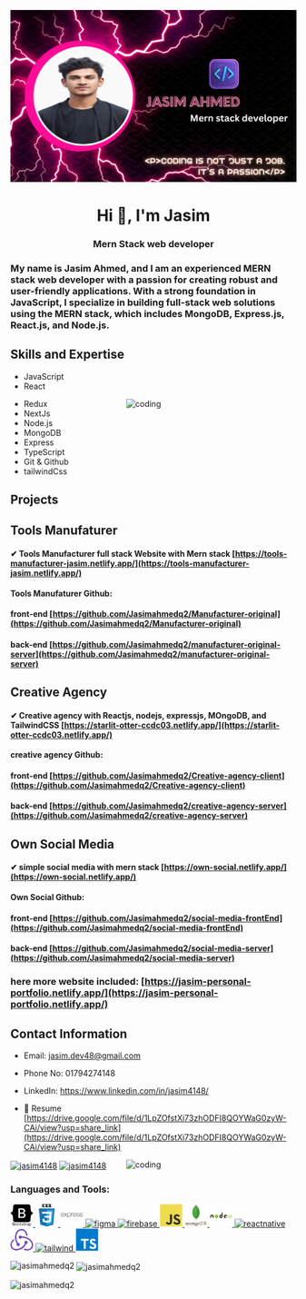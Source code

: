 ![Cover Image](https://github.com/Jasimahmedq2/jasimahmedq2/blob/main/Coding%20is%20not%20just%20a%20job,%20it's%20a%20passion.png?raw=true)

<h1 align="center">Hi 👋, I'm Jasim</h1>
<h3 align="center">Mern Stack web developer</h3>

### My name is Jasim Ahmed, and I am an experienced MERN stack web developer with a passion for creating robust and user-friendly applications. With a strong foundation in JavaScript, I specialize in building full-stack web solutions using the MERN stack, which includes MongoDB, Express.js, React.js, and Node.js.


## Skills and Expertise
- JavaScript
- React

<img align="right" width="300" src="https://dev-to-uploads.s3.amazonaws.com/i/yfn5x0sklji6legt1egf.gif" alt="coding"/>

- Redux
- NextJs
- Node.js
- MongoDB
- Express
- TypeScript
- Git & Github
- tailwindCss

## Projects
## Tools Manufaturer
#### ✔ Tools Manufacturer full stack Website with Mern stack [https://tools-manufacturer-jasim.netlify.app/](https://tools-manufacturer-jasim.netlify.app/)
**Tools Manufaturer Github:**
#### front-end [https://github.com/Jasimahmedq2/Manufacturer-original](https://github.com/Jasimahmedq2/Manufacturer-original)
#### back-end [https://github.com/Jasimahmedq2/manufacturer-original-server](https://github.com/Jasimahmedq2/manufacturer-original-server)

## Creative Agency
#### ✔ Creative agency with Reactjs, nodejs, expressjs, MOngoDB, and TailwindCSS [https://starlit-otter-ccdc03.netlify.app/](https://starlit-otter-ccdc03.netlify.app/)
**creative agency Github:**
#### front-end [https://github.com/Jasimahmedq2/Creative-agency-client](https://github.com/Jasimahmedq2/Creative-agency-client)
#### back-end [https://github.com/Jasimahmedq2/creative-agency-server](https://github.com/Jasimahmedq2/creative-agency-server)

## Own Social Media
#### ✔ simple social media with mern stack [https://own-social.netlify.app/](https://own-social.netlify.app/)
**Own Social Github:**
#### front-end [https://github.com/Jasimahmedq2/social-media-frontEnd](https://github.com/Jasimahmedq2/social-media-frontEnd)
#### back-end [https://github.com/Jasimahmedq2/social-media-server](https://github.com/Jasimahmedq2/social-media-server)

### here more website included: [https://jasim-personal-portfolio.netlify.app/](https://jasim-personal-portfolio.netlify.app/)

## Contact Information

- Email: jasim.dev48@gmail.com
- Phone No: 01794274148
- LinkedIn: https://www.linkedin.com/in/jasim4148/

- 📄 Resume [https://drive.google.com/file/d/1LpZOfstXi73zhODFI8QOYWaG0zyW-CAi/view?usp=share_link](https://drive.google.com/file/d/1LpZOfstXi73zhODFI8QOYWaG0zyW-CAi/view?usp=share_link)

<img align="right" width="300" src="https://i.pinimg.com/originals/ef/2d/b0/ef2db0885d94fd149a4b7914923bb2a3.gif" alt="coding"/>

<p align="left">
<a href="https://linkedin.com/in/jasim4148" target="blank"><img align="center" src="https://raw.githubusercontent.com/rahuldkjain/github-profile-readme-generator/master/src/images/icons/Social/linked-in-alt.svg" alt="jasim4148" height="30" width="40" /></a>
<a href="https://fb.com/jasim4148" target="blank"><img align="center" src="https://raw.githubusercontent.com/rahuldkjain/github-profile-readme-generator/master/src/images/icons/Social/facebook.svg" alt="jasim4148" height="30" width="40" /></a>
</p>

<h3 align="left">Languages and Tools:</h3>
<p align="left"> <a href="https://getbootstrap.com" target="_blank" rel="noreferrer"> <img src="https://raw.githubusercontent.com/devicons/devicon/master/icons/bootstrap/bootstrap-plain-wordmark.svg" alt="bootstrap" width="40" height="40"/> </a> <a href="https://www.w3schools.com/css/" target="_blank" rel="noreferrer"> <img src="https://raw.githubusercontent.com/devicons/devicon/master/icons/css3/css3-original-wordmark.svg" alt="css3" width="40" height="40"/> </a> <a href="https://expressjs.com" target="_blank" rel="noreferrer"> <img src="https://raw.githubusercontent.com/devicons/devicon/master/icons/express/express-original-wordmark.svg" alt="express" width="40" height="40"/> </a> <a href="https://www.figma.com/" target="_blank" rel="noreferrer"> <img src="https://www.vectorlogo.zone/logos/figma/figma-icon.svg" alt="figma" width="40" height="40"/> </a> <a href="https://firebase.google.com/" target="_blank" rel="noreferrer"> <img src="https://www.vectorlogo.zone/logos/firebase/firebase-icon.svg" alt="firebase" width="40" height="40"/> </a> <a href="https://developer.mozilla.org/en-US/docs/Web/JavaScript" target="_blank" rel="noreferrer"> <img src="https://raw.githubusercontent.com/devicons/devicon/master/icons/javascript/javascript-original.svg" alt="javascript" width="40" height="40"/> </a> <a href="https://www.mongodb.com/" target="_blank" rel="noreferrer"> <img src="https://raw.githubusercontent.com/devicons/devicon/master/icons/mongodb/mongodb-original-wordmark.svg" alt="mongodb" width="40" height="40"/> </a> <a href="https://nodejs.org" target="_blank" rel="noreferrer"> <img src="https://raw.githubusercontent.com/devicons/devicon/master/icons/nodejs/nodejs-original-wordmark.svg" alt="nodejs" width="40" height="40"/> </a> <a href="https://reactjs.org/" target="_blank" rel="noreferrer"> </a> <a href="https://reactnative.dev/" target="_blank" rel="noreferrer"> <img src="https://reactnative.dev/img/header_logo.svg" alt="reactnative" width="40" height="40"/> </a> <a href="https://redux.js.org" target="_blank" rel="noreferrer"> <img src="https://raw.githubusercontent.com/devicons/devicon/master/icons/redux/redux-original.svg" alt="redux" width="40" height="40"/> </a> <a href="https://tailwindcss.com/" target="_blank" rel="noreferrer"> <img src="https://www.vectorlogo.zone/logos/tailwindcss/tailwindcss-icon.svg" alt="tailwind" width="40" height="40"/> </a> <a href="https://www.typescriptlang.org/" target="_blank" rel="noreferrer"> <img src="https://raw.githubusercontent.com/devicons/devicon/master/icons/typescript/typescript-original.svg" alt="typescript" width="40" height="40"/> </a> </p>

<p><img align="left" src="https://github-readme-stats.vercel.app/api/top-langs?username=jasimahmedq2&show_icons=true&locale=en&layout=compact" alt="jasimahmedq2" /></p>

<p>&nbsp;<img align="center" src="https://github-readme-stats.vercel.app/api?username=jasimahmedq2&show_icons=true&locale=en" alt="jasimahmedq2" /></p>

<p><img align="center" src="https://github-readme-streak-stats.herokuapp.com/?user=jasimahmedq2&" alt="jasimahmedq2" /></p>
